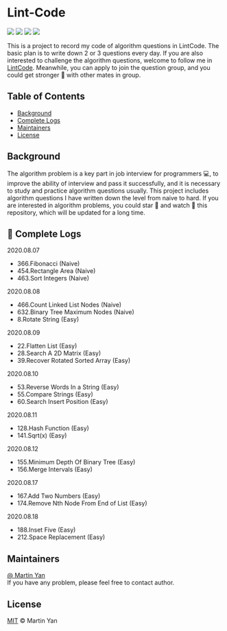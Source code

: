 # Lint-Code
<p>
    <img src="https://img.shields.io/badge/language-Python-blue.svg" />
    <img src="https://img.shields.io/github/license/MartinYan623/Lint-Code" />
    <img src="https://img.shields.io/github/commit-activity/m/MartinYan623/Lint-Code" />
    <a href="https://www.lintcode.com/user/Martin_Yan"><img src="https://img.shields.io/badge/contact-LintCode-green" /></a>
</p>

This is a project to record my code of algorithm questions in LintCode. The basic plan is to write down 2 or 3 questions every day.
If you are also interested to challenge the algorithm questions, welcome to follow me in [LintCode](https://www.lintcode.com/user/Martin_Yan).
Meanwhile, you can apply to join the question group, and you could get stronger 💪 with other mates in group.

## Table of Contents
- <a href='#Background'>Background</a>
- <a href='#Complete Logs'>Complete Logs</a>
- <a href='#Maintainers'>Maintainers</a>
- <a href='#License'>License</a>

## <a name='Background'>Background</a>
The algorithm problem is a key part in job interview for programmers 💻, to improve the ability of interview and pass it successfully,
and it is necessary to study and practice algorithm questions usually.
This project includes algorithm questions I have written down the level from naive to hard.
If you are interested in algorithm problems, you could star 🌟 and watch 👀 this repository, which will be updated for a long time.


## 🔖 <a name ='Complete Logs'>Complete Logs</a>

2020.08.07

- 366.Fibonacci (Naive)
- 454.Rectangle Area (Naive)
- 463.Sort Integers (Naive)

2020.08.08

- 466.Count Linked List Nodes (Naive)
- 632.Binary Tree Maximum Nodes (Naive)
- 8.Rotate String (Easy)

2020.08.09

- 22.Flatten List (Easy)
- 28.Search A 2D Matrix (Easy)
- 39.Recover Rotated Sorted Array (Easy)

2020.08.10

- 53.Reverse Words In a String (Easy)
- 55.Compare Strings (Easy)
- 60.Search Insert Position (Easy)

2020.08.11

- 128.Hash Function (Easy)
- 141.Sqrt(x) (Easy)

2020.08.12

- 155.Minimum Depth Of Binary Tree (Easy)
- 156.Merge Intervals (Easy)

2020.08.17

- 167.Add Two Numbers (Easy)
- 174.Remove Nth Node From End of List (Easy)

2020.08.18

- 188.Inset Five (Easy)
- 212.Space Replacement (Easy)

## <a name='Maintainers'>Maintainers</a>
[@ Martin Yan](https://github.com/MartinYan623)<br />
If you have any problem, please feel free to contact author.

## <a name='License'>License</a>
[MIT](https://github.com/MartinYan623/Lint-Code/blob/master/LICENSE) © Martin Yan